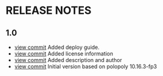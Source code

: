 RELEASE NOTES
=============

## 1.0

- [view commit](https://github.com/atex-community-plugins/webresource-compactor/commit/ddb3f1d5b104bcf4c92b49c58303ad46be9e28df) Added deploy guide.
- [view commit](https://github.com/atex-community-plugins/webresource-compactor/commit/f8d1a543fbe13a38e6dba5674df1d0ad0c774c4c) Added license information
- [view commit](https://github.com/atex-community-plugins/webresource-compactor/commit/896df8b77a3b6c532ded8655d7f126c98c0d1376) Added description and author
- [view commit](https://github.com/atex-community-plugins/webresource-compactor/commit/7e134a12804c54f1950f2127cc93a8ade4414aea) Initial version based on polopoly 10.16.3-fp3
